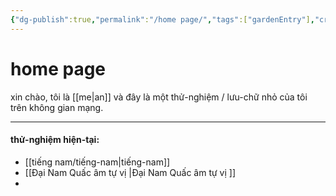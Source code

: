 ```yaml
---
{"dg-publish":true,"permalink":"/home page/","tags":["gardenEntry"],"created":"2025-08-12T22:09:33.185+07:00"}
---
```


# home page

xin chào, 
tôi là [[me\|an]] và đây là một thử-nghiệm / lưu-chữ nhỏ của tôi trên không gian mạng. 

---
#### thử-nghiệm hiện-tại:
- [[tiếng nam/tiếng-nam\|tiếng-nam]]
- [[Đại Nam Quấc âm tự vị \|Đại Nam Quấc âm tự vị ]]
- 





